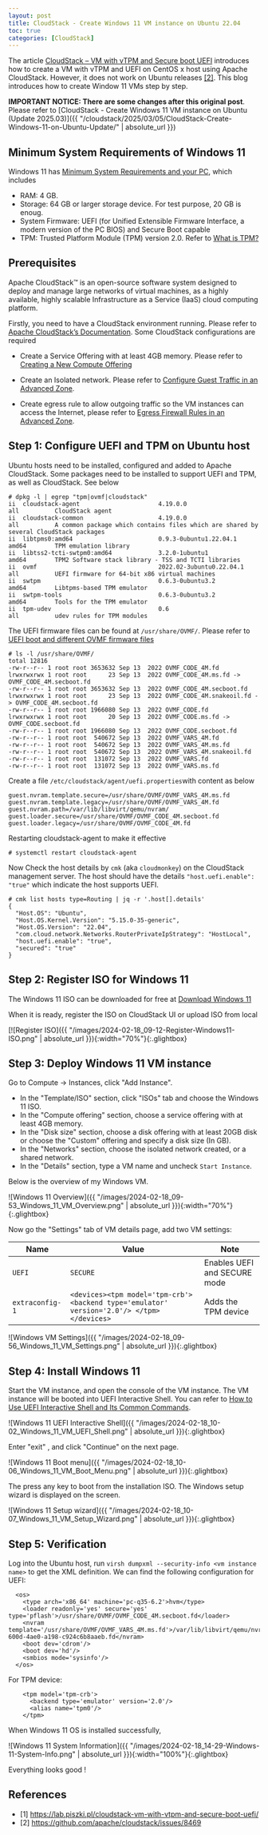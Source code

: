 ```yaml
---
layout: post
title: CloudStack - Create Windows 11 VM instance on Ubuntu 22.04
toc: true
categories: [CloudStack]
---
```


The article [CloudStack – VM with vTPM and Secure boot UEFI](https://lab.piszki.pl/cloudstack-vm-with-vtpm-and-secure-boot-uefi/) introduces how to create a VM with vTPM and UEFI on CentOS x host using Apache CloudStack. However, it does not work on Ubuntu releases [\[2\]](https://github.com/apache/cloudstack/issues/8469). This blog introduces how to create Window 11 VMs step by step.

<b>IMPORTANT NOTICE: There are some changes after this original post</b>. Please refer to [CloudStack - Create Windows 11 VM instance on Ubuntu (Update 2025.03)]({{ "/cloudstack/2025/03/05/CloudStack-Create-Windows-11-on-Ubuntu-Update/" | absolute_url }})

<!--more-->

## Minimum System Requirements of Windows 11

Windows 11 has [Minimum System Requirements and your PC](https://support.microsoft.com/en-us/windows/windows-11-system-requirements-86c11283-ea52-4782-9efd-7674389a7ba3), which includes
- RAM: 4 GB.
- Storage: 64 GB or larger storage device. For test purpose, 20 GB is enoug.
- System Firmware: UEFI (for Unified Extensible Firmware Interface, a modern version of the PC BIOS) and Secure Boot capable
- TPM: Trusted Platform Module (TPM) version 2.0. Refer to [What is TPM?](https://support.microsoft.com/en-us/topic/what-is-tpm-705f241d-025d-4470-80c5-4feeb24fa1ee)

## Prerequisites

Apache CloudStack™ is an open-source software system designed to deploy and manage large networks of virtual machines, as a highly available, highly scalable Infrastructure as a Service (IaaS) cloud computing platform.

Firstly, you need to have a CloudStack environment running. Please refer to [Apache CloudStack’s Documentation](https://docs.cloudstack.apache.org/en/latest/index.html). 
Some CloudStack configurations are required
- Create a Service Offering with at least 4GB memory. Please refer to [Creating a New Compute Offering](https://docs.cloudstack.apache.org/en/latest/adminguide/service_offerings.html#creating-a-new-compute-offering)

- Create an Isolated network. Please refer to [Configure Guest Traffic in an Advanced Zone](https://docs.cloudstack.apache.org/en/latest/adminguide/networking_and_traffic.html#configure-guest-traffic-in-an-advanced-zone). 

- Create egress rule to allow outgoing traffic so the VM instances can access the Internet, please refer to [Egress Firewall Rules in an Advanced Zone](https://docs.cloudstack.apache.org/en/latest/adminguide/networking_and_traffic.html#egress-firewall-rules-in-an-advanced-zone).

## Step 1: Configure UEFI and TPM on Ubuntu host

Ubuntu hosts need to be installed, configured and added to Apache CloudStack. Some packages need to be installed to support UEFI and TPM, as well as CloudStack. See below

```
# dpkg -l | egrep "tpm|ovmf|cloudstack"
ii  cloudstack-agent                      4.19.0.0                                all          CloudStack agent
ii  cloudstack-common                     4.19.0.0                                all          A common package which contains files which are shared by several CloudStack packages
ii  libtpms0:amd64                        0.9.3-0ubuntu1.22.04.1                  amd64        TPM emulation library
ii  libtss2-tcti-swtpm0:amd64             3.2.0-1ubuntu1                          amd64        TPM2 Software stack library - TSS and TCTI libraries
ii  ovmf                                  2022.02-3ubuntu0.22.04.1                all          UEFI firmware for 64-bit x86 virtual machines
ii  swtpm                                 0.6.3-0ubuntu3.2                        amd64        Libtpms-based TPM emulator
ii  swtpm-tools                           0.6.3-0ubuntu3.2                        amd64        Tools for the TPM emulator
ii  tpm-udev                              0.6                                     all          udev rules for TPM modules
```

The UEFI firmware files can be found at `/usr/share/OVMF/`. Please refer to [UEFI boot and different OVMF firmware files](https://askubuntu.com/a/1423636)
```
# ls -l /usr/share/OVMF/
total 12816
-rw-r--r-- 1 root root 3653632 Sep 13  2022 OVMF_CODE_4M.fd
lrwxrwxrwx 1 root root      23 Sep 13  2022 OVMF_CODE_4M.ms.fd -> OVMF_CODE_4M.secboot.fd
-rw-r--r-- 1 root root 3653632 Sep 13  2022 OVMF_CODE_4M.secboot.fd
lrwxrwxrwx 1 root root      23 Sep 13  2022 OVMF_CODE_4M.snakeoil.fd -> OVMF_CODE_4M.secboot.fd
-rw-r--r-- 1 root root 1966080 Sep 13  2022 OVMF_CODE.fd
lrwxrwxrwx 1 root root      20 Sep 13  2022 OVMF_CODE.ms.fd -> OVMF_CODE.secboot.fd
-rw-r--r-- 1 root root 1966080 Sep 13  2022 OVMF_CODE.secboot.fd
-rw-r--r-- 1 root root  540672 Sep 13  2022 OVMF_VARS_4M.fd
-rw-r--r-- 1 root root  540672 Sep 13  2022 OVMF_VARS_4M.ms.fd
-rw-r--r-- 1 root root  540672 Sep 13  2022 OVMF_VARS_4M.snakeoil.fd
-rw-r--r-- 1 root root  131072 Sep 13  2022 OVMF_VARS.fd
-rw-r--r-- 1 root root  131072 Sep 13  2022 OVMF_VARS.ms.fd
```

Create a file `/etc/cloudstack/agent/uefi.properties`with content as below
```
guest.nvram.template.secure=/usr/share/OVMF/OVMF_VARS_4M.ms.fd
guest.nvram.template.legacy=/usr/share/OVMF/OVMF_VARS_4M.fd
guest.nvram.path=/var/lib/libvirt/qemu/nvram/
guest.loader.secure=/usr/share/OVMF/OVMF_CODE_4M.secboot.fd
guest.loader.legacy=/usr/share/OVMF/OVMF_CODE_4M.fd
```

Restarting cloudstack-agent to make it effective
```
# systemctl restart cloudstack-agent
```

Now Check the host details by `cmk` (aka `cloudmonkey`) on the CloudStack management server. The host should have the details `"host.uefi.enable": "true"` which indicate the host supports UEFI.
```
# cmk list hosts type=Routing | jq -r '.host[].details'
{
  "Host.OS": "Ubuntu",
  "Host.OS.Kernel.Version": "5.15.0-35-generic",
  "Host.OS.Version": "22.04",
  "com.cloud.network.Networks.RouterPrivateIpStrategy": "HostLocal",
  "host.uefi.enable": "true",
  "secured": "true"
}
```

## Step 2: Register ISO for Windows 11

The Windows 11 ISO can be downloaded for free at [Download Windows 11](https://www.microsoft.com/software-download/windows11)

When it is ready, register the ISO on CloudStack UI or upload ISO from local

[![Register ISO]({{ "/images/2024-02-18_09-12-Register-Windows11-ISO.png" | absolute_url }}){:width="70%"}{:.glightbox}

## Step 3: Deploy Windows 11 VM instance

Go to Compute -> Instances, click "Add Instance".
- In the "Template/ISO" section, click "ISOs" tab and choose the Windows 11 ISO.
- In the "Compute offering" section, choose a service offering with at least 4GB memory.
- In the "Disk size" section, choose a disk offering with at least 20GB disk or choose the "Custom" offering and specify a disk size (In GB).
- In the "Networks" section, choose the isolated network created, or a shared network.
- In the "Details" section, type a VM name and uncheck `Start Instance`.

Below is the overview of my Windows VM.

![Windows 11 Overview]({{ "/images/2024-02-18_09-53_Windows_11_VM_Overview.png" | absolute_url }}){:width="70%"}{:.glightbox}

Now go the "Settings" tab of VM details page, add two VM settings:

| Name | Value | Note |
|-------|--------|---------|
|`UEFI`|`SECURE`|Enables UEFI and SECURE mode|
|`extraconfig-1`|`<devices><tpm model='tpm-crb'> <backend type='emulator' version='2.0'/> </tpm></devices>`|Adds the TPM device|


![Windows VM Settings]({{ "/images/2024-02-18_09-56_Windows_11_VM_Settings.png" | absolute_url }}){:.glightbox}

## Step 4: Install Windows 11

Start the VM instance, and open the console of the VM instance. The VM instance will be booted into UEFI Interactive Shell. You can refer to [How to Use UEFI Interactive Shell and Its Common Commands](https://linuxhint.com/use-uefi-interactive-shell-and-its-common-commands/).


![Windows 11 UEFI Interactive Shell]({{ "/images/2024-02-18_10-02_Windows_11_VM_UEFI_Shell.png" | absolute_url }}){:.glightbox}

Enter "exit" , and click "Continue" on the next page.

![Windows 11 Boot menu]({{ "/images/2024-02-18_10-06_Windows_11_VM_Boot_Menu.png" | absolute_url }}){:.glightbox}

The press any key to boot from the installation ISO. The Windows setup wizard is displayed on the screen.

![Windows 11 Setup wizard]({{ "/images/2024-02-18_10-07_Windows_11_VM_Setup_Wizard.png" | absolute_url }}){:.glightbox}

## Step 5: Verification

Log into the Ubuntu host, run `virsh dumpxml --security-info <vm instance name>` to get the XML definition. We can find the following configuration for UEFI:
```
  <os>
    <type arch='x86_64' machine='pc-q35-6.2'>hvm</type>
    <loader readonly='yes' secure='yes' type='pflash'>/usr/share/OVMF/OVMF_CODE_4M.secboot.fd</loader>
    <nvram template='/usr/share/OVMF/OVMF_VARS_4M.ms.fd'>/var/lib/libvirt/qemu/nvram/b148c717-600d-4ae0-a198-c924c6b8aaeb.fd</nvram>
    <boot dev='cdrom'/>
    <boot dev='hd'/>
    <smbios mode='sysinfo'/>
  </os>
```
For TPM device:
```
    <tpm model='tpm-crb'>
      <backend type='emulator' version='2.0'/>
      <alias name='tpm0'/>
    </tpm>
```

When Windows 11 OS is installed successfully,

![Windows 11 System Information]({{ "/images/2024-02-18_14-29-Windows-11-System-Info.png" | absolute_url }}){:width="100%"}{:.glightbox}

Everything looks good !

## References

- [1] https://lab.piszki.pl/cloudstack-vm-with-vtpm-and-secure-boot-uefi/
- [2] https://github.com/apache/cloudstack/issues/8469

